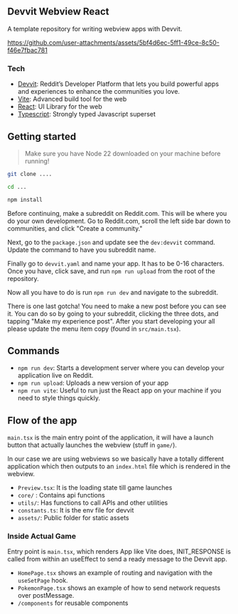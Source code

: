 ## Devvit Webview React

A template repository for writing webview apps with Devvit.

https://github.com/user-attachments/assets/5bf4d6ec-5ff1-49ce-8c50-f46e7fbac781

### Tech

- [Devvit](https://developers.reddit.com/docs/): Reddit’s Developer Platform that lets you build powerful apps and experiences to enhance the communities you love.
- [Vite](https://vite.dev/): Advanced build tool for the web
- [React](https://react.dev/): UI Library for the web
- [Typescript](https://www.typescriptlang.org/): Strongly typed Javascript superset

## Getting started

> Make sure you have Node 22 downloaded on your machine before running!

```sh
git clone ....

cd ...

npm install
```

Before continuing, make a subreddit on Reddit.com. This will be where you do your own development. Go to Reddit.com, scroll the left side bar down to communities, and click "Create a community."

Next, go to the `package.json` and update see the `dev:devvit` command. Update the command to have you subreddit name.

Finally go to `devvit.yaml` and name your app. It has to be 0-16 characters. Once you have, click save, and run `npm run upload` from the root of the repository.

Now all you have to do is run `npm run dev` and navigate to the subreddit.

There is one last gotcha! You need to make a new post before you can see it. You can do so by going to your subreddit, clicking the three dots, and tapping "Make my experience post". After you start developing your all please update the menu item copy (found in `src/main.tsx`).

## Commands

- `npm run dev`: Starts a development server where you can develop your application live on Reddit.
- `npm run upload`: Uploads a new version of your app
- `npm run vite`: Useful to run just the React app on your machine if you need to style things quickly.

## Flow of the app

`main.tsx` is the main entry point of the application, it will have a launch button that actually launches the webview (stuff in `game/`).

In our case we are using webviews so we basically have a totally different application which then outputs to an `index.html` file which is rendered in the webview.

- `Preview.tsx`: It is the loading state till game launches
- `core/` : Contains api functions
- `utils/`: Has functions to call APIs and other utilities
- `constants.ts`: It is the env file for devvit
- `assets/`: Public folder for static assets

### Inside Actual Game

Entry point is `main.tsx`, which renders App like Vite does, INIT_RESPONSE is called from within an useEffect to send a ready message to the Devvit app.

- `HomePage.tsx` shows an example of routing and navigation with the `useSetPage` hook.
- `PokemonPage.tsx` shows an example of how to send network requests over postMessage.
- `/components` for reusable components
